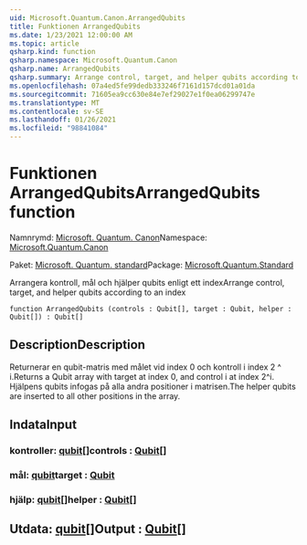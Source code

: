 ```yaml
---
uid: Microsoft.Quantum.Canon.ArrangedQubits
title: Funktionen ArrangedQubits
ms.date: 1/23/2021 12:00:00 AM
ms.topic: article
qsharp.kind: function
qsharp.namespace: Microsoft.Quantum.Canon
qsharp.name: ArrangedQubits
qsharp.summary: Arrange control, target, and helper qubits according to an index
ms.openlocfilehash: 07a4ed5fe99dedb333246f7161d157dcd01a01da
ms.sourcegitcommit: 71605ea9cc630e84e7ef29027e1f0ea06299747e
ms.translationtype: MT
ms.contentlocale: sv-SE
ms.lasthandoff: 01/26/2021
ms.locfileid: "98841084"
---
```

# <a name="arrangedqubits-function"></a><span data-ttu-id="8a362-102">Funktionen ArrangedQubits</span><span class="sxs-lookup"><span data-stu-id="8a362-102">ArrangedQubits function</span></span>

<span data-ttu-id="8a362-103">Namnrymd: [Microsoft. Quantum. Canon](xref:Microsoft.Quantum.Canon)</span><span class="sxs-lookup"><span data-stu-id="8a362-103">Namespace: [Microsoft.Quantum.Canon](xref:Microsoft.Quantum.Canon)</span></span>

<span data-ttu-id="8a362-104">Paket: [Microsoft. Quantum. standard](https://nuget.org/packages/Microsoft.Quantum.Standard)</span><span class="sxs-lookup"><span data-stu-id="8a362-104">Package: [Microsoft.Quantum.Standard](https://nuget.org/packages/Microsoft.Quantum.Standard)</span></span>


<span data-ttu-id="8a362-105">Arrangera kontroll, mål och hjälper qubits enligt ett index</span><span class="sxs-lookup"><span data-stu-id="8a362-105">Arrange control, target, and helper qubits according to an index</span></span>

```qsharp
function ArrangedQubits (controls : Qubit[], target : Qubit, helper : Qubit[]) : Qubit[]
```


## <a name="description"></a><span data-ttu-id="8a362-106">Description</span><span class="sxs-lookup"><span data-stu-id="8a362-106">Description</span></span>

<span data-ttu-id="8a362-107">Returnerar en qubit-matris med målet vid index 0 och kontroll i index 2 ^ i.</span><span class="sxs-lookup"><span data-stu-id="8a362-107">Returns a Qubit array with target at index 0, and control i at index 2^i.</span></span>  <span data-ttu-id="8a362-108">Hjälpens qubits infogas på alla andra positioner i matrisen.</span><span class="sxs-lookup"><span data-stu-id="8a362-108">The helper qubits are inserted to all other positions in the array.</span></span>

## <a name="input"></a><span data-ttu-id="8a362-109">Indata</span><span class="sxs-lookup"><span data-stu-id="8a362-109">Input</span></span>

### <a name="controls--qubit"></a><span data-ttu-id="8a362-110">kontroller: [qubit](xref:microsoft.quantum.lang-ref.qubit)[]</span><span class="sxs-lookup"><span data-stu-id="8a362-110">controls : [Qubit](xref:microsoft.quantum.lang-ref.qubit)[]</span></span>




### <a name="target--qubit"></a><span data-ttu-id="8a362-111">mål: [qubit](xref:microsoft.quantum.lang-ref.qubit)</span><span class="sxs-lookup"><span data-stu-id="8a362-111">target : [Qubit](xref:microsoft.quantum.lang-ref.qubit)</span></span>




### <a name="helper--qubit"></a><span data-ttu-id="8a362-112">hjälp: [qubit](xref:microsoft.quantum.lang-ref.qubit)[]</span><span class="sxs-lookup"><span data-stu-id="8a362-112">helper : [Qubit](xref:microsoft.quantum.lang-ref.qubit)[]</span></span>





## <a name="output--qubit"></a><span data-ttu-id="8a362-113">Utdata: [qubit](xref:microsoft.quantum.lang-ref.qubit)[]</span><span class="sxs-lookup"><span data-stu-id="8a362-113">Output : [Qubit](xref:microsoft.quantum.lang-ref.qubit)[]</span></span>

